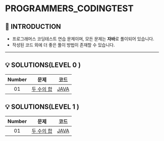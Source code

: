 # PROGRAMMERS_CODINGTEST
## 👻 INTRODUCTION
* 프로그래머스 코딩테스트 연습 문제이며, 모든 문제는 **자바**로 풀이되어 있습니다.
* 작성된 코드 외에 더 좋은 풀이 방법이 존재할 수 있습니다. 
***
## 💡 SOLUTIONS(LEVEL 0 )
| Number | 문제 | 코드 |
|:---:|-----|---|
| 01 | [ 두 수의 합 ]() | [ JAVA ]() |

## 💡 SOLUTIONS(LEVEL 1 )
| Number | 문제 | 코드 |
|:---:|-----|---|
| 01 | [ 두 수의 합 ]() | [ JAVA ]() |


